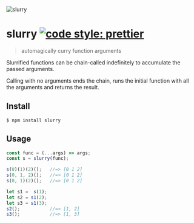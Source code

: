 ![slurry](https://imgur.com/7t0qBGD.jpg)

# slurry    [![code style: prettier](https://img.shields.io/badge/code_style-prettier-ff69b4.svg?style=flat-square)](https://github.com/prettier/prettier)

> automagically curry function arguments

Slurrified functions can be chain-called indefinitely to accumulate the passed arguments.

Calling with no arguments ends the chain, runs the initial function with all the arguments and returns the result.

## Install

```shell
$ npm install slurry
```

## Usage

```javascript
const func = (...args) => args;
const s = slurry(func);

s(0)(1)(2)();   //=> [0 1 2]
s(0, 1, 2)();   //=> [0 1 2]
s(0, 1)(2)();   //=> [0 1 2]

let s1 =  s(1);
let s2 = s1(2);
let s3 = s1(3);
s2();           //=> [1, 2]
s3();           //=> [1, 3]
```
